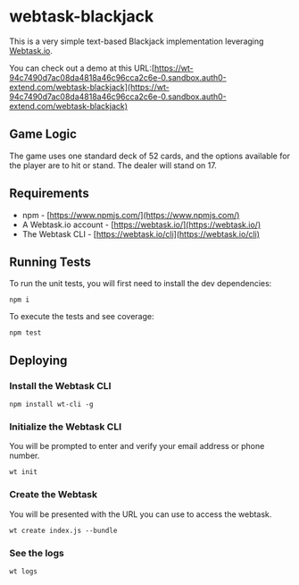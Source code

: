# webtask-blackjack

This is a very simple text-based Blackjack implementation leveraging [Webtask.io](https://webtask.io). 

You can check out a demo at this URL:[https://wt-94c7490d7ac08da4818a46c96cca2c6e-0.sandbox.auth0-extend.com/webtask-blackjack](https://wt-94c7490d7ac08da4818a46c96cca2c6e-0.sandbox.auth0-extend.com/webtask-blackjack)

## Game Logic

The game uses one standard deck of 52 cards, and the options available for the player are to hit or stand. The dealer will stand on 17.

## Requirements

* npm - [https://www.npmjs.com/](https://www.npmjs.com/)
* A Webtask.io account - [https://webtask.io/](https://webtask.io/)
* The Webtask CLI - [https://webtask.io/cli](https://webtask.io/cli)

## Running Tests
To run the unit tests, you will first need to install the dev dependencies:
```
npm i
```

To execute the tests and see coverage:
```
npm test
```

## Deploying

### Install the Webtask CLI
```
npm install wt-cli -g
```

### Initialize the Webtask CLI 
You will be prompted to enter and verify your email address or phone number.

```
wt init
```

### Create the Webtask
You will be presented with the URL you can use to access the webtask.

```
wt create index.js --bundle
```

### See the logs
```
wt logs
```


